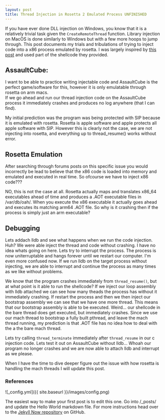 ```yaml
---
layout: post
title: Thread Injection in Rosetta 2 Emulated Process UNFINISHED
---
```


If you have ever done DLL injection on Windows, you know that it is a relatively trivial task given the ```CreateRemoteThread``` function. Library injection on MacOS is done similarly to Windows but with a few more hoops to jump through. This post documents my trials and tribulations of trying to inject code into a x86 process emulated by rosetta. I was largely inspired by [this post](https://knight.sc/malware/2019/03/15/code-injection-on-macos.html) and used part of the shellcode they provided.

<!-- ## Thread Injection:
I have already covered the details of thread injection on mac [here](). -->

## AssaultCube:
I want to be able to practice writing injectable code and AssaultCube is the perfect game/software for this, however it is only emulatable through rosetta on arm macs.  
If we go ahead and run our thread injection code on the AssaultCube process it immediately crashes and produces no log anywhere (that I can find).

My initial prediction was the program was being protected with SIP because it is emulated with rosetta. Rosetta is apple software and apple protects all apple software with SIP. However this is clearly not the case, we are not injecting into rosetta, and everything up to thread_resume() works without error. 
## Rosetta Emulation 
After searching through forums posts on this specific issue you would incorrectly be lead to believe that the x86 code is loaded into memory and emulated and executed in real time. So ofcourse we have to inject x86 code???

NO, this is not the case at all. Rosetta actually maps and translates x86_64 executables ahead of time and produces a .AOT executable files in /var/db/oah/. When you execute the x86 executable it actually goes ahead and executes its matching arm64 .AOT file. So why is it crashing then if the process is simply just an arm executable?  

## Debugging
Lets addach lldb and see what happens when we run the code injection. Huh? We were able inject the thread and code without crashing. I have no idea whats going on here. Lets try to interrupt the process. The process is now uniterruptable and hangs forever until we restart our computer. I'm even more confused now. If we run lldb on the target process without injecting, we are able to interrupt and continue the process as many times as we like without problems.  

We know that the program crashes immediately from ```thread_resume()```, but at what point is it able to run the shellcode? If we inject our loop assembly with lldb attached we can see how many theads the process has without it immediately crashing. If restart the process and then we then inject our bootstrap assembly we can see that we have one more thread. This means that our bootstrap assembly is able to be executed. Weird... our shellcode in the bare thread does get executed, but immediately crashes. Since we use our mach thread to bootstrap a fully built pthread, and leave the mach thread running, my prediction is that .AOT file has no idea how to deal with the a the bare mach thread.  

Lets try calling ```thread_terminate``` immediately after ```thread_resume``` in our c injection code. Lets test it out on AssaultCube without lldb...
Whoah our program no longer crashes and we are now able to attach lldb and interrupt as we please.  

When I have the time to dive deeper figure out the issue with how rosetta is handling the mach threads I will update this post.

### References


![_config.yml]({{ site.baseurl }}/images/config.png)

The easiest way to make your first post is to edit this one. Go into /_posts/ and update the Hello World markdown file. For more instructions head over to the [Jekyll Now repository](https://github.com/barryclark/jekyll-now) on GitHub.
